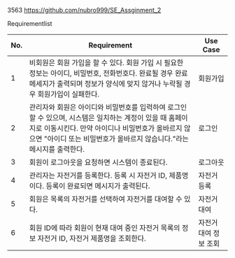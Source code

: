 3563 
https://github.com/nubro999/SE_Assginment_2

Requirementlist

| No. | Requirement                                                                                                                        | Use Case     |
| --- | ---------------------------------------------------------------------------------------------------------------------------------- | ------------ |
| 1   | 비회원은 회원 가입을 할 수 있다. 회원 가입 시 필요한 정보는 아이디, 비밀번호, 전화번호다. 완료될 경우 완료메세지가 출력되며 정보가 양식에 맞지 않거나 누락될 경우 회원가입이 실패한다.                         | 회원가입         |
| 2   | 관리자와 회원은 아이디와 비밀번호를 입력하여 로그인할 수 있으며, 시스템은 일치하는 계정이 있을 때 홈페이지로 이동시킨다. 만약 아이디나 비밀번호가 올바르지 않으면 "아이디 또는 비밀번호가 올바르지 않습니다."라는 메시지를 출력한다. | 로그인          |
| 3   | 회원이 로그아웃을 요청하면 시스템이 종료된다.                                                                                                          | 로그아웃         |
| 4   | 관리자는 자전거를 등록한다. 등록 시 자전거 ID, 제품명이다. 등록이 완료되면 메시지가 출력된다.                                                                            | 자전거 등록       |
| 5   | 회원은 목록의 자전거를 선택하여 자전거를 대여할 수 있다.                                                                                                   | 자전거 대여       |
| 6   | 회원 ID에 따라 회원이 현재 대여 중인 자전거 목록의 정보 자전거 ID, 자전거 제품명을 조회한다.                                                                           | 자전거 대여 정보 조회 |